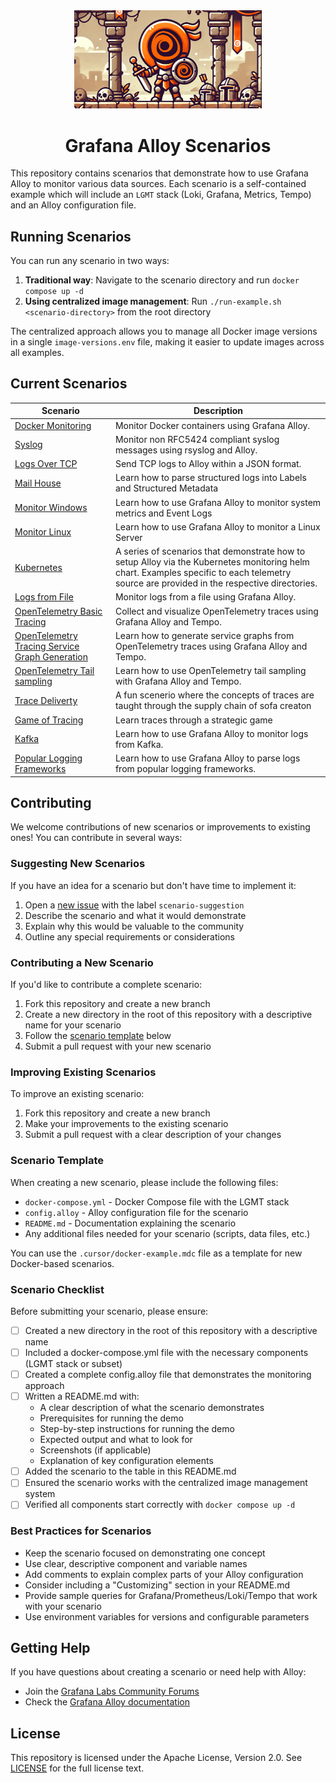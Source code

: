<div align="center">
<img src="./img/banner.png" alt="Quest" width="300"/>
<h1> Grafana Alloy Scenarios </h1>
</div>

This repository contains scenarios that demonstrate how to use Grafana Alloy to monitor various data sources. Each scenario is a self-contained example which will include an `LGMT` stack (Loki, Grafana, Metrics, Tempo) and an Alloy configuration file.

## Running Scenarios

You can run any scenario in two ways:

1. **Traditional way**: Navigate to the scenario directory and run `docker compose up -d`
2. **Using centralized image management**: Run `./run-example.sh <scenario-directory>` from the root directory

The centralized approach allows you to manage all Docker image versions in a single `image-versions.env` file, making it easier to update images across all examples.

## Current Scenarios

| Scenario | Description |
| -------- | ------------ |
| [Docker Monitoring](docker-monitoring/) | Monitor Docker containers using Grafana Alloy. |
| [Syslog](syslog/) | Monitor non RFC5424 compliant syslog messages using rsyslog and Alloy. |
| [Logs Over TCP](logs-tcp/) | Send TCP logs to Alloy within a JSON format. |
| [Mail House](mail-house/) | Learn how to parse structured logs into Labels and Structured Metadata |
| [Monitor Windows](windows/) | Learn how to use Grafana Alloy to monitor system metrics and Event Logs|
| [Monitor Linux](linux/) | Learn how to use Grafana Alloy to monitor a Linux Server|
| [Kubernetes](k8s/) | A series of scenarios that demonstrate how to setup Alloy via the Kubernetes monitoring helm chart. Examples specific to each telemetry source are provided in the respective directories. |
| [Logs from File](logs-file/) | Monitor logs from a file using Grafana Alloy. |
| [OpenTelemetry Basic Tracing](otel-basic-tracing/) | Collect and visualize OpenTelemetry traces using Grafana Alloy and Tempo. |
| [OpenTelemetry Tracing Service Graph Generation](otel-tracing-service-graphs/) | Learn how to generate service graphs from OpenTelemetry traces using Grafana Alloy and Tempo. |
| [OpenTelemetry Tail sampling](otel-tail-sampling/) | Learn how to use OpenTelemetry tail sampling with Grafana Alloy and Tempo. |
| [Trace Deliverty](trace-delivery/) | A fun scenerio where the concepts of traces are taught through the supply chain of sofa creaton |
| [Game of Tracing](game-of-tracing/) | Learn traces through a strategic game |
| [Kafka](kafka/) | Learn how to use Grafana Alloy to monitor logs from Kafka. |
| [Popular Logging Frameworks](app-instrumentation/logging/popular-logging-frameworks/) | Learn how to use Grafana Alloy to parse logs from popular logging frameworks. |

## Contributing

We welcome contributions of new scenarios or improvements to existing ones! You can contribute in several ways:

### Suggesting New Scenarios

If you have an idea for a scenario but don't have time to implement it:

1. Open a [new issue](https://github.com/grafana/alloy-scenarios/issues/new) with the label `scenario-suggestion`
2. Describe the scenario and what it would demonstrate
3. Explain why this would be valuable to the community
4. Outline any special requirements or considerations

### Contributing a New Scenario

If you'd like to contribute a complete scenario:

1. Fork this repository and create a new branch
2. Create a new directory in the root of this repository with a descriptive name for your scenario
3. Follow the [scenario template](#scenario-template) below
4. Submit a pull request with your new scenario

### Improving Existing Scenarios

To improve an existing scenario:

1. Fork this repository and create a new branch
2. Make your improvements to the existing scenario
3. Submit a pull request with a clear description of your changes

### Scenario Template

When creating a new scenario, please include the following files:

- `docker-compose.yml` - Docker Compose file with the LGMT stack
- `config.alloy` - Alloy configuration file for the scenario
- `README.md` - Documentation explaining the scenario
- Any additional files needed for your scenario (scripts, data files, etc.)

You can use the `.cursor/docker-example.mdc` file as a template for new Docker-based scenarios.

### Scenario Checklist

Before submitting your scenario, please ensure:

- [ ] Created a new directory in the root of this repository with a descriptive name
- [ ] Included a docker-compose.yml file with the necessary components (LGMT stack or subset)
- [ ] Created a complete config.alloy file that demonstrates the monitoring approach
- [ ] Written a README.md with:
  - A clear description of what the scenario demonstrates
  - Prerequisites for running the demo
  - Step-by-step instructions for running the demo
  - Expected output and what to look for
  - Screenshots (if applicable)
  - Explanation of key configuration elements
- [ ] Added the scenario to the table in this README.md
- [ ] Ensured the scenario works with the centralized image management system
- [ ] Verified all components start correctly with `docker compose up -d`

### Best Practices for Scenarios

- Keep the scenario focused on demonstrating one concept
- Use clear, descriptive component and variable names
- Add comments to explain complex parts of your Alloy configuration
- Consider including a "Customizing" section in your README.md
- Provide sample queries for Grafana/Prometheus/Loki/Tempo that work with your scenario
- Use environment variables for versions and configurable parameters

## Getting Help

If you have questions about creating a scenario or need help with Alloy:

- Join the [Grafana Labs Community Forums](https://community.grafana.com/)
- Check the [Grafana Alloy documentation](https://grafana.com/docs/alloy/)
## License

This repository is licensed under the Apache License, Version 2.0. See [LICENSE](LICENSE) for the full license text.
